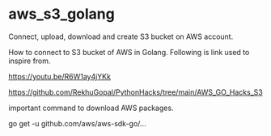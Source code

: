 # aws_s3_golang
Connect, upload, download and create S3 bucket on AWS account. 

How to connect to S3 bucket of AWS in Golang. Following is link used to inspire from. 

https://youtu.be/R6W1ay4jYKk

https://github.com/RekhuGopal/PythonHacks/tree/main/AWS_GO_Hacks_S3

important command to download AWS packages. 

go get -u github.com/aws/aws-sdk-go/...

